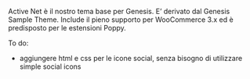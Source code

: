 Active Net è il nostro tema base per Genesis. E’ derivato dal Genesis
Sample Theme. Include il pieno supporto per WooCommerce 3.x ed è
predisposto per le estensioni Poppy.

To do:

- aggiungere html e css per le icone social, senza bisogno di utilizzare simple social icons